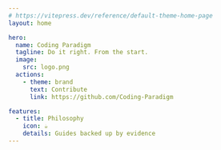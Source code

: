 ```yaml
---
# https://vitepress.dev/reference/default-theme-home-page
layout: home

hero:
  name: Coding Paradigm
  tagline: Do it right. From the start.
  image:
    src: logo.png
  actions:
    - theme: brand
      text: Contribute
      link: https://github.com/Coding-Paradigm

features:
  - title: Philosophy
    icon: ☕
    details: Guides backed up by evidence
---
```


<style>
  :root {
    --vp-home-hero-name-color: transparent;
    --vp-home-hero-name-background: -webkit-linear-gradient(120deg, #5782C7, #ED536A);
  }
</style>